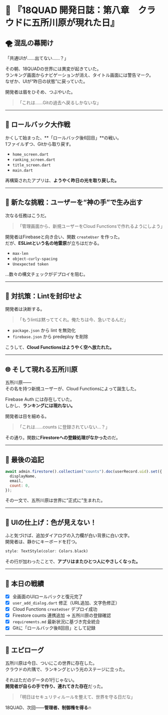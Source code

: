 # 📖 『18QUAD 開発日誌：第八章　クラウドに五所川原が現れた日』

## 🌪 混乱の幕開け

「共通UIが……出てない……？」

その朝、18QUADの世界には異変が起きていた。  
ランキング画面からナビゲーションが消え、タイトル画面には警告マーク。  
なぜか、UIが“昨日の状態”に戻っていた。

開発者は眉をひそめ、つぶやいた。

>「これは……Gitの過去へ戻るしかないな」

---

## 🔁 ロールバック大作戦

かくして始まった、**「ロールバック後6回目」**の戦い。  
1ファイルずつ、Gitから取り戻す。

- `home_screen.dart`
- `ranking_screen.dart`
- `title_screen.dart`
- `main.dart`

再構築されたアプリは、**ようやく昨日の光を取り戻した。**

---

## 🧪 新たな挑戦：ユーザーを“神の手”で生み出す

次なる任務はこうだ。

>「管理画面から、新規ユーザーをCloud Functionsで作れるようにしよう」

開発者はFirebaseと向き合い、関数 `createUser` を作った。  
だが、**ESLintという名の地雷原**が立ちはだかる。

- `max-len`
- `object-curly-spacing`
- `Unexpected token`

…数々の構文チェックがデプロイを阻む。

---

## 🔧 対抗策：Lintを封印せよ

開発者は決断する。

>「もうlintは黙っててくれ。俺たちは今、急いでるんだ」

- `package.json` から lint を無効化  
- `firebase.json` から predeploy を削除

こうして、**Cloud Functionsはようやく空へ放たれた。**

---

## 🌐 そして現れる五所川原

五所川原――  
その名を持つ新規ユーザーが、Cloud Functionsによって誕生した。

Firebase Auth には存在していた。  
しかし、**ランキングには現れない。**

開発者は目を細める。

>「これは……counts に登録されていない…？」

その通り。関数に**Firestoreへの登録処理がなかった**のだ。

---

## 🔁 最後の追記

```js
await admin.firestore().collection("counts").doc(userRecord.uid).set({
  displayName,
  email,
  count: 0,
});
```

その一文で、五所川原は世界に“正式に”生まれた。

---

## 🎨 UIの仕上げ：色が見えない！

ふと気づけば、追加ダイアログの入力欄が白い背景に白い文字。  
開発者は、静かにキーボードを打つ。

```dart
style: TextStyle(color: Colors.black)
```

その行が加わったことで、**アプリはまたひとつ人にやさしくなった。**

---

## 🧾 本日の戦績

- [x] 全画面のUIロールバックと復元完了
- [x] `user_add_dialog.dart` 修正（URL追加、文字色修正）
- [x] Cloud Functions `createUser` デプロイ成功
- [x] Firestore counts 連携追加 → 五所川原の登録確認
- [x] `requirements.md` 最新状況に基づき完全統合
- [x] Gitに「ロールバック後8回目」として記録

---

## 📘 エピローグ

五所川原は今日、ついにこの世界に存在した。  
クラウドの片隅で、ランキングという光のステージに立った。

それはただのデータの1行じゃない。  
**開発者が自らの手で作り、連れてきた存在**だった。

>「明日はセキュリティルールを整えて、世界を守る日だな」

18QUAD、次回――**管理者、制御権を得る**🔥